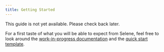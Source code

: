 ```yaml
---
title: Getting Started
---
```


This guide is not yet available. Please check back later.

For a first taste of what you will be able to expect from Selene, feel free to look around the [work-in-progress documentation](../../reference/scripting/) and the [quick start template](../../reference/bundles/template/).